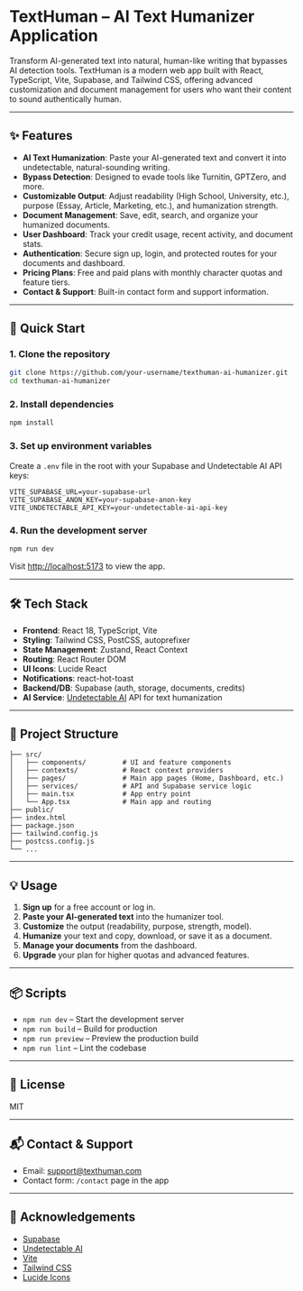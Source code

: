 # TextHuman – AI Text Humanizer Application

Transform AI-generated text into natural, human-like writing that bypasses AI detection tools. TextHuman is a modern web app built with React, TypeScript, Vite, Supabase, and Tailwind CSS, offering advanced customization and document management for users who want their content to sound authentically human.

---

## ✨ Features

- **AI Text Humanization**: Paste your AI-generated text and convert it into undetectable, natural-sounding writing.
- **Bypass Detection**: Designed to evade tools like Turnitin, GPTZero, and more.
- **Customizable Output**: Adjust readability (High School, University, etc.), purpose (Essay, Article, Marketing, etc.), and humanization strength.
- **Document Management**: Save, edit, search, and organize your humanized documents.
- **User Dashboard**: Track your credit usage, recent activity, and document stats.
- **Authentication**: Secure sign up, login, and protected routes for your documents and dashboard.
- **Pricing Plans**: Free and paid plans with monthly character quotas and feature tiers.
- **Contact & Support**: Built-in contact form and support information.

---

## 🚀 Quick Start

### 1. Clone the repository
```bash
git clone https://github.com/your-username/texthuman-ai-humanizer.git
cd texthuman-ai-humanizer
```

### 2. Install dependencies
```bash
npm install
```

### 3. Set up environment variables
Create a `.env` file in the root with your Supabase and Undetectable AI API keys:
```env
VITE_SUPABASE_URL=your-supabase-url
VITE_SUPABASE_ANON_KEY=your-supabase-anon-key
VITE_UNDETECTABLE_API_KEY=your-undetectable-ai-api-key
```

### 4. Run the development server
```bash
npm run dev
```
Visit [http://localhost:5173](http://localhost:5173) to view the app.

---

## 🛠️ Tech Stack
- **Frontend**: React 18, TypeScript, Vite
- **Styling**: Tailwind CSS, PostCSS, autoprefixer
- **State Management**: Zustand, React Context
- **Routing**: React Router DOM
- **UI Icons**: Lucide React
- **Notifications**: react-hot-toast
- **Backend/DB**: Supabase (auth, storage, documents, credits)
- **AI Service**: [Undetectable AI](https://undetectable.ai/) API for text humanization

---

## 📄 Project Structure
```
├── src/
│   ├── components/         # UI and feature components
│   ├── contexts/           # React context providers
│   ├── pages/              # Main app pages (Home, Dashboard, etc.)
│   ├── services/           # API and Supabase service logic
│   ├── main.tsx            # App entry point
│   └── App.tsx             # Main app and routing
├── public/
├── index.html
├── package.json
├── tailwind.config.js
├── postcss.config.js
└── ...
```

---

## 💡 Usage
1. **Sign up** for a free account or log in.
2. **Paste your AI-generated text** into the humanizer tool.
3. **Customize** the output (readability, purpose, strength, model).
4. **Humanize** your text and copy, download, or save it as a document.
5. **Manage your documents** from the dashboard.
6. **Upgrade** your plan for higher quotas and advanced features.

---

## 📦 Scripts
- `npm run dev` – Start the development server
- `npm run build` – Build for production
- `npm run preview` – Preview the production build
- `npm run lint` – Lint the codebase

---

## 📝 License
MIT

---

## 📬 Contact & Support
- Email: support@texthuman.com
- Contact form: `/contact` page in the app

---

## 🙏 Acknowledgements
- [Supabase](https://supabase.com/)
- [Undetectable AI](https://undetectable.ai/)
- [Vite](https://vitejs.dev/)
- [Tailwind CSS](https://tailwindcss.com/)
- [Lucide Icons](https://lucide.dev/) 